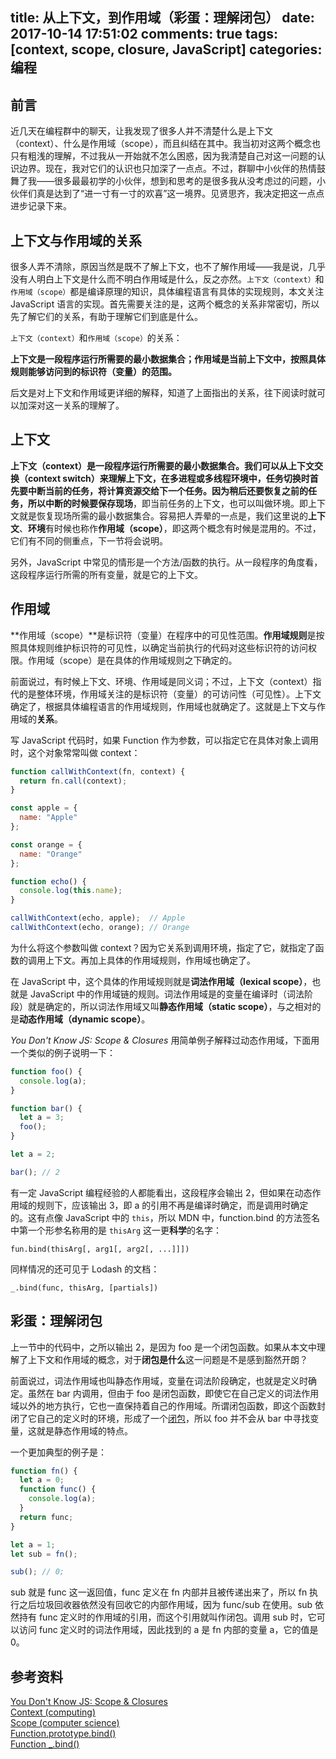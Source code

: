 title: 从上下文，到作用域（彩蛋：理解闭包）
date: 2017-10-14 17:51:02
comments: true
tags: [context, scope, closure, JavaScript]
categories: 编程
---

## 前言

近几天在编程群中的聊天，让我发现了很多人并不清楚什么是上下文（context）、什么是作用域（scope），而且纠结在其中。我当初对这两个概念也只有粗浅的理解，不过我从一开始就不怎么困惑，因为我清楚自己对这一问题的认识边界。现在，我对它们的认识也只加深了一点点。不过，群聊中小伙伴的热情鼓舞了我——很多最最初学的小伙伴，想到和思考的是很多我从没考虑过的问题，小伙伴们真是达到了“进一寸有一寸的欢喜”这一境界。见贤思齐，我决定把这一点点进步记录下来。


## 上下文与作用域的关系

很多人弄不清除，原因当然是既不了解上下文，也不了解作用域——我是说，几乎没有人明白上下文是什么而不明白作用域是什么，反之亦然。`上下文（context）`和`作用域（scope）`都是编译原理的知识，具体编程语言有具体的实现规则，本文关注 JavaScript 语言的实现。首先需要关注的是，这两个概念的关系非常密切，所以先了解它们的关系，有助于理解它们到底是什么。

`上下文（context）`和`作用域（scope）`的关系：

**上下文是一段程序运行所需要的最小数据集合；作用域是当前上下文中，按照具体规则能够访问到的标识符（变量）的范围。**

后文是对上下文和作用域更详细的解释，知道了上面指出的关系，往下阅读时就可以加深对这一关系的理解了。<!--more-->


## 上下文

**上下文（context）**是一段程序运行所需要的最小数据集合。我们可以从**上下文交换（context switch）**来理解上下文，在多进程或多线程环境中，任务切换时首先要中断当前的任务，将计算资源交给下一个任务。因为稍后还要恢复之前的任务，所以中断的时候要**保存现场**，即当前任务的上下文，也可以叫做环境。即上下文就是恢复现场所需的最小数据集合。容易把人弄晕的一点是，我们这里说的**上下文**、**环境**有时候也称作**作用域（scope）**，即这两个概念有时候是混用的。不过，它们有不同的侧重点，下一节将会说明。

另外，JavaScript 中常见的情形是一个方法/函数的执行。从一段程序的角度看，这段程序运行所需的所有变量，就是它的上下文。


## 作用域

**作用域（scope）**是标识符（变量）在程序中的可见性范围。**作用域规则**是按照具体规则维护标识符的可见性，以确定当前执行的代码对这些标识符的访问权限。作用域（scope）是在具体的作用域规则之下确定的。

前面说过，有时候上下文、环境、作用域是同义词；不过，上下文（context）指代的是整体环境，作用域关注的是标识符（变量）的可访问性（可见性）。上下文确定了，根据具体编程语言的作用域规则，作用域也就确定了。这就是上下文与作用域的**关系**。

写 JavaScript 代码时，如果 Function 作为参数，可以指定它在具体对象上调用时，这个对象常常叫做 context：

```javascript
function callWithContext(fn, context) {
  return fn.call(context);
}

const apple = {
  name: "Apple"
};

const orange = {
  name: "Orange"
};

function echo() {
  console.log(this.name);
}

callWithContext(echo, apple);  // Apple
callWithContext(echo, orange); // Orange
```

为什么将这个参数叫做 context？因为它关系到调用环境，指定了它，就指定了函数的调用上下文。再加上具体的作用域规则，作用域也确定了。

在 JavaScript 中，这个具体的作用域规则就是**词法作用域（lexical scope）**，也就是 JavaScript 中的作用域链的规则。词法作用域是的变量在编译时（词法阶段）就是确定的，所以词法作用域又叫**静态作用域（static scope）**，与之相对的是**动态作用域（dynamic scope）**。

*You Don't Know JS: Scope & Closures* 用简单例子解释过动态作用域，下面用一个类似的例子说明一下：

```javascript
function foo() {
  console.log(a);
}

function bar() {
  let a = 3;
  foo();
}

let a = 2;

bar(); // 2
```

有一定 JavaScript 编程经验的人都能看出，这段程序会输出 2，但如果在动态作用域的规则下，应该输出 3，即 a 的引用不再是编译时确定，而是调用时确定的。这有点像 JavaScript 中的 `this`，所以 MDN 中，function.bind 的方法签名中第一个形参名称用的是 `thisArg` 这一更**科学**的名字：

`fun.bind(thisArg[, arg1[, arg2[, ...]]])`

同样情况的还可见于 Lodash 的文档：

`_.bind(func, thisArg, [partials])`


## 彩蛋：理解闭包

上一节中的代码中，之所以输出 2，是因为 foo 是一个闭包函数。如果从本文中理解了上下文和作用域的概念，对于**闭包是什么**这一问题是不是感到豁然开朗？

前面说过，词法作用域也叫静态作用域，变量在词法阶段确定，也就是定义时确定。虽然在 bar 内调用，但由于 foo 是闭包函数，即使它在自己定义的词法作用域以外的地方执行，它也一直保持着自己的作用域。所谓闭包函数，即这个函数封闭了它自己的定义时的环境，形成了一个[闭包](/2013/06/16/how-to-explain-closure/)，所以 foo 并不会从 bar 中寻找变量，这就是静态作用域的特点。

一个更加典型的例子是：

```javascript
function fn() {
  let a = 0;
  function func() {
    console.log(a);
  }
  return func;
}

let a = 1;
let sub = fn();

sub(); // 0;
```

sub 就是 func 这一返回值，func 定义在 fn 内部并且被传递出来了，所以 fn 执行之后垃圾回收器依然没有回收它的内部作用域，因为 func/sub 在使用。sub 依然持有 func 定义时的作用域的引用，而这个引用就叫作闭包。调用 sub 时，它可以访问 func 定义时的词法作用域，因此找到的 a 是 fn 内部的变量 a，它的值是 0。


## 参考资料

[You Don't Know JS: Scope & Closures](https://github.com/getify/You-Dont-Know-JS/blob/master/scope%20%26%20closures/ch2.md)  
[Context (computing)](https://en.wikipedia.org/wiki/Context_%28computing%29)  
[Scope (computer science)](https://en.wikipedia.org/wiki/Scope_%28computer_science%29)  
[Function.prototype.bind()](https://developer.mozilla.org/en-US/docs/Web/JavaScript/Reference/Global_Objects/Function/bind)  
[Function _.bind()](https://lodash.com/docs/4.17.4#bind)  
